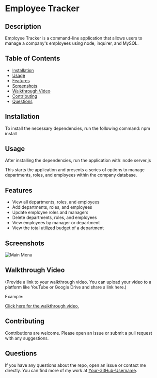# Employee Tracker

## Description

Employee Tracker is a command-line application that allows users to manage a company's employees using node, inquirer, and MySQL.

## Table of Contents

- [Installation](#installation)
- [Usage](#usage)
- [Features](#features)
- [Screenshots](#screenshots)
- [Walkthrough Video](#walkthrough-video)
- [Contributing](#contributing)
- [Questions](#questions)

## Installation

To install the necessary dependencies, run the following command:
npm install


## Usage

After installing the dependencies, run the application with:
node server.js


This starts the application and presents a series of options to manage departments, roles, and employees within the company database.

## Features

- View all departments, roles, and employees
- Add departments, roles, and employees
- Update employee roles and managers
- Delete departments, roles, and employees
- View employees by manager or department
- View the total utilized budget of a department

## Screenshots

![Main Menu](link-to-your-screenshot)

## Walkthrough Video

(Provide a link to your walkthrough video. You can upload your video to a platform like YouTube or Google Drive and share a link here.)

Example:

[Click here for the walkthrough video.](link-to-your-video)

## Contributing

Contributions are welcome. Please open an issue or submit a pull request with any suggestions.

## Questions

If you have any questions about the repo, open an issue or contact me directly. You can find more of my work at [Your-GitHub-Username](https://github.com/Your-GitHub-Username/).



